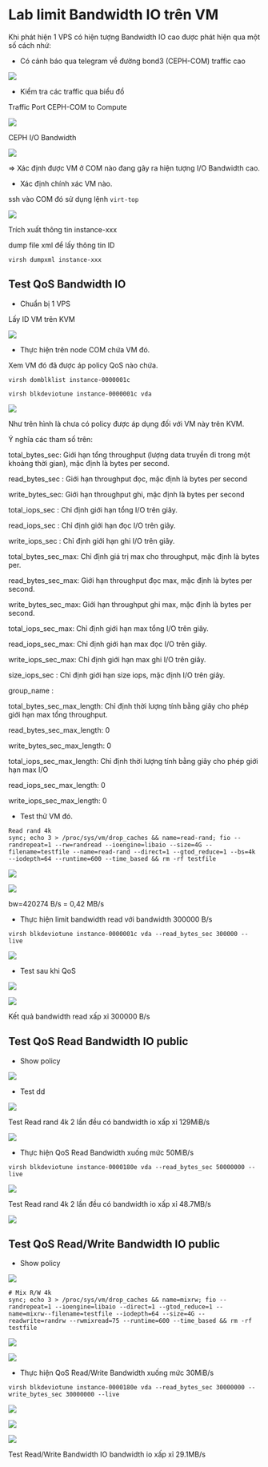 # Lab limit Bandwidth IO trên VM

Khi phát hiện 1 VPS có hiện tượng Bandwidth IO cao được phát hiện qua một số cách nhứ:

+ Có cảnh báo qua telegram về đường bond3 (CEPH-COM) traffic cao

![](../images/img-qos-bandwidth-io/Screenshot_332.png)

+ Kiểm tra các traffic qua biểu đổ

Traffic Port CEPH-COM to Compute 

![](../images/img-qos-bandwidth-io/Screenshot_333.png)

CEPH I/O Bandwidth 

![](../images/img-qos-bandwidth-io/Screenshot_334.png)

=> Xác định được VM ở COM nào đang gây ra hiện tượng I/O Bandwidth cao.

+ Xác định chính xác VM nào.

ssh vào COM đó sử dụng lệnh `virt-top`

![](../images/img-qos-bandwidth-io/Screenshot_766.png)

Trích xuất thông tin instance-xxx

dump file xml để lấy thông tin ID

```
virsh dumpxml instance-xxx
```

## Test QoS Bandwidth IO

+ Chuẩn bị 1 VPS 

Lấy ID VM trên KVM

![](../images/img-qos-bandwidth-io/Screenshot_335.png)

+ Thực hiện trên node COM chứa VM đó.

Xem VM đó đã được áp policy QoS nào chứa.

```
virsh domblklist instance-0000001c

virsh blkdeviotune instance-0000001c vda
```

![](../images/img-qos-bandwidth-io/Screenshot_336.png)

Như trên hình là chưa có policy được áp dụng đối với VM này trên KVM.

Ý nghĩa các tham số trên:

total_bytes_sec: Giới hạn tổng throughput (lượng data truyền đi trong một khoảng thời gian), mặc định là bytes per second.

read_bytes_sec : Giới hạn throughput đọc, mặc định là bytes per second

write_bytes_sec: Giới hạn throughput ghi, mặc định là bytes per second

total_iops_sec : Chỉ định giới hạn tổng I/O trên giây.

read_iops_sec  : Chỉ định giới hạn đọc I/O trên giây.

write_iops_sec : Chỉ định giới hạn ghi I/O trên giây.

total_bytes_sec_max: Chỉ định giá trị max cho throughput, mặc định là bytes per.

read_bytes_sec_max: Giới hạn throughput đọc max, mặc định là bytes per second.

write_bytes_sec_max: Giới hạn throughput ghi max, mặc định là bytes per second.

total_iops_sec_max: Chỉ định giới hạn max tổng I/O trên giây.

read_iops_sec_max: Chỉ định giới hạn max đọc I/O trên giây.

write_iops_sec_max: Chỉ định giới hạn max ghi I/O trên giây.

size_iops_sec  : Chỉ định giới hạn size iops, mặc định I/O trên giây.

group_name     :

total_bytes_sec_max_length: Chỉ định thời lượng tính bằng giây cho phép giới hạn max tổng throughput.

read_bytes_sec_max_length: 0

write_bytes_sec_max_length: 0

total_iops_sec_max_length: Chỉ định thời lượng tính bằng giây cho phép giới hạn max I/O

read_iops_sec_max_length: 0

write_iops_sec_max_length: 0


+ Test thử VM đó.

```
Read rand 4k
sync; echo 3 > /proc/sys/vm/drop_caches && name=read-rand; fio --randrepeat=1 --rw=randread --ioengine=libaio --size=4G --filename=testfile --name=read-rand --direct=1 --gtod_reduce=1 --bs=4k --iodepth=64 --runtime=600 --time_based && rm -rf testfile
```

![](../images/img-qos-bandwidth-io/Screenshot_337.png)

![](../images/img-qos-bandwidth-io/Screenshot_338.png)

bw=420274 B/s = 0,42 MB/s

+ Thực hiện limit bandwidth read với bandwidth 300000 B/s

```
virsh blkdeviotune instance-0000001c vda --read_bytes_sec 300000 --live
```
![](../images/img-qos-bandwidth-io/Screenshot_343.png)

+ Test sau khi QoS

![](../images/img-qos-bandwidth-io/Screenshot_344.png)

![](../images/img-qos-bandwidth-io/Screenshot_345.png)

Kết quả bandwidth read xấp xỉ 300000 B/s

## Test QoS Read Bandwidth IO public

+ Show policy

![](../images/img-qos-bandwidth-io/Screenshot_778.png)

+ Test dd

![](../images/img-qos-bandwidth-io/Screenshot_779.png)

Test Read rand 4k 2 lần đều có bandwidth io xấp xỉ 129MiB/s

![](../images/img-qos-bandwidth-io/Screenshot_780.png)

+ Thực hiện QoS Read Bandwidth xuống mức 50MiB/s

```
virsh blkdeviotune instance-0000180e vda --read_bytes_sec 50000000 --live
```

![](../images/img-qos-bandwidth-io/Screenshot_781.png)

Test Read rand 4k 2 lần đều có bandwidth io xấp xỉ 48.7MB/s

![](../images/img-qos-bandwidth-io/Screenshot_783.png)

## Test QoS Read/Write Bandwidth IO public

+ Show policy

![](../images/img-qos-bandwidth-io/Screenshot_782.png)

```
# Mix R/W 4k
sync; echo 3 > /proc/sys/vm/drop_caches && name=mixrw; fio --randrepeat=1 --ioengine=libaio --direct=1 --gtod_reduce=1 --name=mixrw--filename=testfile --iodepth=64 --size=4G --readwrite=randrw --rwmixread=75 --runtime=600 --time_based && rm -rf testfile
```

![](../images/img-qos-bandwidth-io/Screenshot_785.png)

![](../images/img-qos-bandwidth-io/Screenshot_788.png)

+ Thực hiện QoS Read/Write Bandwidth xuống mức 30MiB/s

```
virsh blkdeviotune instance-0000180e vda --read_bytes_sec 30000000 --write_bytes_sec 30000000 --live
```

![](../images/img-qos-bandwidth-io/Screenshot_787.png)

![](../images/img-qos-bandwidth-io/Screenshot_789.png)

![](../images/img-qos-bandwidth-io/Screenshot_790.png)

Test Read/Write Bandwidth IO bandwidth io xấp xỉ 29.1MB/s

